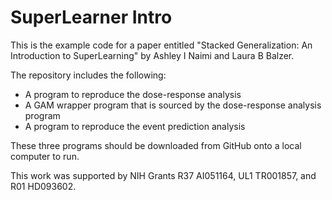 # SuperLearner Intro

This is the example code for a paper entitled "Stacked Generalization: An Introduction to SuperLearning" by Ashley I Naimi and Laura B Balzer.

The repository includes the following:

* A program to reproduce the dose-response analysis
* A GAM wrapper program that is sourced by the dose-response analysis program
* A program to reproduce the event prediction analysis

These three programs should be downloaded from GitHub onto a local computer to run.

This work was supported by NIH Grants R37 AI051164, UL1 TR001857, and R01 HD093602.
